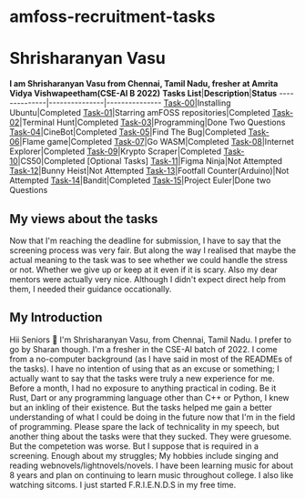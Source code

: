 # amfoss-recruitment-tasks
# Shrisharanyan Vasu
**I am Shrisharanyan Vasu from Chennai, Tamil Nadu, fresher at Amrita Vidya Vishwapeetham(CSE-AI B 2022)**
**Tasks List**|**Description**|**Status**
--------------|---------------|---------------
[Task-00](https://github.com/spellsharp/amfoss-tasks/tree/main/Task00)|Installing Ubuntu|Completed
[Task-01](https://github.com/spellsharp/amfoss-tasks/tree/main/Task01)|Starring amFOSS repositories|Completed
[Task-02](https://github.com/spellsharp/amfoss-tasks/tree/main/Task02)|Terminal Hunt|Completed
[Task-03](https://github.com/spellsharp/amfoss-tasks/tree/main/Task03)|Programming|Done Two Questions
[Task-04](https://github.com/spellsharp/amfoss-tasks/tree/main/Task04)|CineBot|Completed
[Task-05](https://github.com/spellsharp/amfoss-tasks/tree/main/Task05)|Find The Bug|Completed
[Task-06](https://github.com/spellsharp/amfoss-tasks/tree/main/Task06)|Flame game|Completed
[Task-07](https://github.com/spellsharp/amfoss-tasks/tree/main/Task07)|Go WASM|Completed
[Task-08](https://github.com/spellsharp/amfoss-tasks/tree/main/Task08)|Internet Explorer|Completed
[Task-09](https://github.com/spellsharp/amfoss-tasks/tree/main/Task09)|Krypto Scraper|Completed
[Task-10](https://github.com/spellsharp/amfoss-tasks/tree/main/Task10)|CS50|Completed
[Optional Tasks]
[Task-11](https://github.com/spellsharp/amfoss-tasks/tree/main/Task11)|Figma Ninja|Not Attempted
[Task-12](https://github.com/spellsharp/amfoss-tasks/tree/main/Task12)|Bunny Heist|Not Attempted 
[Task-13](https://github.com/spellsharp/amfoss-tasks/tree/main/Task13)|Footfall Counter(Arduino)|Not Attempted
[Task-14](https://github.com/spellsharp/amfoss-tasks/tree/main/Task14)|Bandit|Completed
[Task-15](https://github.com/spellsharp/amfoss-tasks/tree/main/Task15)|Project Euler|Done two Questions

## My views about the tasks
Now that I'm reaching the deadline for submission, I have to say that the screening process was very fair.
But along the way I realised that maybe the actual meaning to the task was to see whether we could handle the stress or not.
Whether we give up or keep at it even if it is scary. Also my dear mentors were actually very nice. 
Although I didn't expect direct help from them, I needed their guidance occationally. 

## My Introduction
Hii Seniors :pray: I'm Shrisharanyan Vasu, from Chennai, Tamil Nadu. I prefer to go by Sharan though.
I'm a fresher in the CSE-AI batch of 2022. I come from a no-computer background (as I have said in most of the READMEs of the tasks).
I have no intention of using that as an excuse or something; I actually want to say that the tasks were truly a new experience for me. 
Before a month, I had no exposure to anything practical in coding. Be it Rust, Dart or any programming language other than C++ or Python, I knew but an inkling of their existence.
But the tasks helped me gain a better understanding of what I could be doing in the future now that I'm in the field of programming.
Please spare the lack of technicality in my speech, but another thing about the tasks were that they sucked. They were gruesome.
But the competetion was worse. But I suppose that is required in a screening. 
Enough about my struggles;
My hobbies include singing and reading webnovels/lightnovels/novels. I have been learning music for about 8 years and plan on continuing to learn music throughout college. I also like watching sitcoms. I just started F.R.I.E.N.D.S in my free time. 
